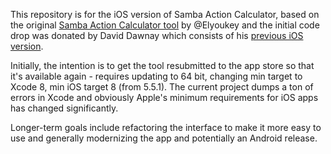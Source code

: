 This repository is for the iOS version of Samba Action Calculator, based on the original [Samba Action Calculator tool](http://elyoukey.com/sac/) by @Elyoukey and the initial code drop was donated by David Dawnay which consists of his [previous iOS version](https://itunes.apple.com/us/app/samba-action-calculator/id574482173?ls=1&mt=8).

Initially, the intention is to get the tool resubmitted to the app store so that it's available again - requires updating to 64 bit, changing min target to Xcode 8, min iOS target 8 (from 5.5.1). The current project dumps a ton of errors in Xcode and obviously Apple's minimum requirements for iOS apps has changed significantly.

Longer-term goals include refactoring the interface to make it more easy to use and generally modernizing the app and potentially an Android release.
